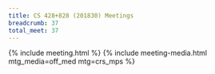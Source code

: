 ```yaml
---
title: CS 428+828 (201830) Meetings
breadcrumb: 37
total_meet: 37
---
```

{% include meeting.html %}
{% include meeting-media.html mtg_media=off_med mtg=crs_mps %}
